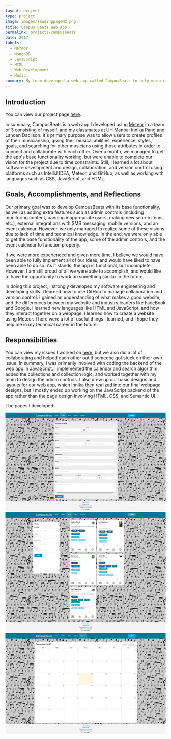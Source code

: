 ```yaml
---
layout: project
type: project
image: images/landingpageM2.png
title: Campus Beats Web App
permalink: projects/campusbeats
date: 2017
labels:
  - Meteor
  - MongoDB
  - JavaScript
  - HTML
  - Web Development
  - Music
summary: My team developed a web app called CampusBeats to help musicians at UH Manoa connect.
---
```


## Introduction

You can view our project page [here](https://campusbeats.github.io/).

In summary, CampusBeats is a web app I developed using [Meteor](https://www.meteor.com/) in a team of 3 consisting of myself, and my classmates at UH Manoa: Innika Pang and Lancen Daclison. It's primary purpose was to allow users to create profiles of their musicianship, giving their musical abilities, experience, styles, goals, and searching for other musicians using those attributes in order to connect and collaborate with each other. Over a month, we managed to get the app's base functionality working, but were unable to complete our vision for the project due to time constraints. Still, I learned a lot about software development and design, collaboration, and version control using platforms such as IntelliJ IDEA, Meteor, and GitHub, as well as working with languages such as CSS, JavaScript, and HTML.

## Goals, Accomplishments, and Reflections

Our primary goal was to develop CampusBeats with its base functionality, as well as adding extra features such as admin controls (including monitoring content, banning inappropriate users, making new search items, etc.), external integrations with SMS messaging, mobile versions, and an event calendar. However, we only managed to realize some of these visions due to lack of time and technical knowledge. In the end, we were only able to get the base functionality of the app, some of the admin controls, and the event calendar to function properly. 

If we were more experienced and given more time, I believe we would have been able to fully implement all of our ideas, and would have liked to have been able to do so. As it stands, the app is functional, but incomplete. However, I am still proud of all we were able to accomplish, and would like to have the oppurtunity to work on something similar in the future.

In doing this project, I strongly developed my software engineering and developing skills. I learned how to use GitHub to manage collaboration and version control. I gained an understanding of what makes a good website, and the differences between my website and industry leaders like FaceBook and Google. I learned new languages like HTML and JavaScript, and how they interact together on a webpage. I learned how to create a website using Meteor. There were a lot of useful things I learned, and I hope they help me in my technical career in the future.
  
## Responsibilities

You can view my issues I worked on [here](https://github.com/campusbeats/campusbeats/issues?q=is%3Aissue+is%3Aclosed), but we also did a lot of collaborating and helped each other out if someone got stuck on their own issue. In summary, I was primarily involved with coding the backend of the web app in JavaScript. I implemented the calendar and search algorithm, added the collections and collection logic, and worked together with my team to design the admin controls. I also drew up our basic designs and layouts for our web app, which Innika then realized into our final webpage designs, but I mostly ended up working on the JavaScript backend of the app rather than the page design involving HTML, CSS, and Semantic UI.

The pages I developed:
<div class="ui medium rounded images">
  <img class="ui image" src="../images/profilepageM2.png">
  <img class="ui image" src="../images/beatspageM2.png">
  <img class="ui image" src="../images/calendarpageM2.png">
</div>

